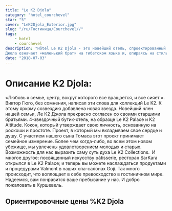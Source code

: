```yaml
---
title: "Le K2 Djola"
category: "hotel_courchevel"
star: "5"
cover: "LeK2Djola_Exterior.jpg"
slug: "/ru/Гостиница/Courchevel//"
tags:
    - hotel
    - courchevel
description: "Hôtel Le K2 Djola - это новейший отель, спроектированный и разработанный семьей Кейдззоне.
Джола означает «маленький брат» на тибетском языке и, опираясь на стиль своих старших «братьев», Le K2 Palace и Le K2 Altitude, Le K2 Djola в качестве концепции не разочарует."
date: "2018-07-03"
--- 
```


# Описание K2 Djola:
«Любовь к семье, центр, вокруг которого все вращается, и
все сияет ». Виктор Гюго, без сомнения, написал эти слова для коллекций Le K2. К этому яркому созвездию добавлена ​​новая звезда. Новейший член нашей семьи, Ле К2 Джола прекрасно согласен со своими старшими братьями. 4-звездочный бутик-отель, на образце Le K2 Palace и K2 Altitude. Кокон, который утверждает свою личность, основанную на роскоши и простоте.
Проект, в который мы вкладываем свое сердце и душу.
С участием нашего сына Томаса этот проект принимает семейное измерение. Более чем когда-либо, во всем этом новом убежище, мы увлечены удовлетворением молодых и старых. Возможность для нас выразить саму суть духа Le K2 Collections.
 И многое другое: посвященный искусству pâtisserie, ресторан SarKara открылся в Le K2 Palace; и теперь вы можете наслаждаться продуктами и процедурами Valmont в наших спа-салонах Goji. Так много происходит, что воплощает в себе превосходство в гостиничном мире.
Надеемся, вам понравится ваше пребывание у нас. И добро пожаловать в Куршевель.

## Ориентировочные цены %K2 Djola
